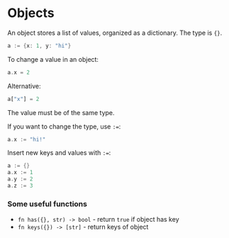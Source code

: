 # Objects

An object stores a list of values, organized as a dictionary. The type is `{}`.

```rust
a := {x: 1, y: "hi"}
```

To change a value in an object:

```rust
a.x = 2
```

Alternative:

```rust
a["x"] = 2
```

The value must be of the same type.

If you want to change the type, use `:=`:

```rust
a.x := "hi!"
```

Insert new keys and values with `:=`:

```rust
a := {}
a.x := 1
a.y := 2
a.z := 3
```

### Some useful functions

- `fn has({}, str) -> bool` - return `true` if object has key
- `fn keys({}) -> [str]` - return keys of object
